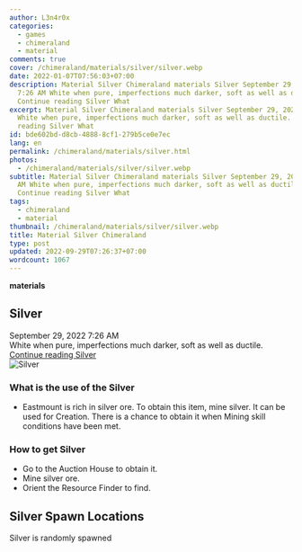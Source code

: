 ```yaml
---
author: L3n4r0x
categories:
  - games
  - chimeraland
  - material
comments: true
cover: /chimeraland/materials/silver/silver.webp
date: 2022-01-07T07:56:03+07:00
description: Material Silver Chimeraland materials Silver September 29, 2022
  7:26 AM White when pure, imperfections much darker, soft as well as ductile.
  Continue reading Silver What
excerpt: Material Silver Chimeraland materials Silver September 29, 2022 7:26 AM
  White when pure, imperfections much darker, soft as well as ductile. Continue
  reading Silver What
id: bde602bd-d8cb-4888-8cf1-279b5ce0e7ec
lang: en
permalink: /chimeraland/materials/silver.html
photos:
  - /chimeraland/materials/silver/silver.webp
subtitle: Material Silver Chimeraland materials Silver September 29, 2022 7:26
  AM White when pure, imperfections much darker, soft as well as ductile.
  Continue reading Silver What
tags:
  - chimeraland
  - material
thumbnail: /chimeraland/materials/silver/silver.webp
title: Material Silver Chimeraland
type: post
updated: 2022-09-29T07:26:37+07:00
wordcount: 1067
---
```


<link
  rel="stylesheet"
  href="https://rawcdn.githack.com/dimaslanjaka/Web-Manajemen/870a349/css/bootstrap-5-3-0-alpha3-wrapper.css"
/>
<section id="bootstrap-wrapper">
  <div data-bs-theme="dark">
    <div
      class="row g-0 border rounded overflow-hidden flex-md-row mb-4 shadow-sm position-relative bg-dark text-light"
    >
      <div class="col p-4 d-flex flex-column position-static">
        <strong class="d-inline-block mb-2 text-success">materials</strong>
        <h2 class="mb-0">Silver</h2>
        <div class="mb-1 text-muted">September 29, 2022 7:26 AM</div>
        <div class="mb-2 border p-1">
          White when pure, imperfections much darker, soft as well as ductile.
        </div>
        <a
          href="/chimeraland/materials/silver.html"
          class="stretched-link d-none text-primary"
          >Continue reading Silver</a
        >
      </div>
      <div class="col-auto d-none d-md-block d-lg-block">
        <img
          src="https://www.webmanajemen.com/chimeraland/materials/silver/silver.webp"
          alt="Silver"
        />
      </div>
    </div>
    <div class="row">
      <div class="col-lg-6 col-12 mb-2">
        <div class="card">
          <div class="card-body">
            <h3 class="card-title">What is the use of the Silver</h3>
            <div class="card-text">
              <ul>
                <li>
                  Eastmount is rich in silver ore. To obtain this item, mine
                  silver. It can be used for Creation. There is a chance to
                  obtain it when Mining skill conditions have been met.
                </li>
              </ul>
            </div>
          </div>
        </div>
      </div>
      <div class="col-lg-6 col-12 mb-2">
        <div class="card">
          <div class="card-body">
            <h3 class="card-title">How to get Silver</h3>
            <div class="card-text">
              <ul>
                <li>Go to the Auction House to obtain it.</li>
                <li>Mine silver ore.</li>
                <li>Orient the Resource Finder to find.</li>
              </ul>
            </div>
          </div>
        </div>
      </div>
      <div class="col-12 mb-2">
        <h2>Silver Spawn Locations</h2>
        <p>Silver is randomly spawned</p>
      </div>
    </div>
  </div>
</section>